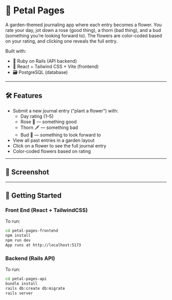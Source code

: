 # 🪻 Petal Pages

A garden-themed journaling app where each entry becomes a flower. You rate your day, jot down a rose (good thing), a thorn (bad thing), and a bud (something you’re looking forward to). The flowers are color-coded based on your rating, and clicking one reveals the full entry.

Built with:
- 🧠 Ruby on Rails (API backend)
- 🎨 React + Tailwind CSS + Vite (frontend)
- 🗃️ PostgreSQL (database)

---

## 🛠️ Features

- Submit a new journal entry (“plant a flower”) with:
  - Day rating (1–5)
  - Rose 🌹 — something good
  - Thorn 🗡️ — something bad
  - Bud 🌱 — something to look forward to
- View all past entries in a garden layout
- Click on a flower to see the full journal entry
- Color-coded flowers based on rating

---

## 📸 Screenshot



---

## 🧪 Getting Started

### Front End (React + TailwindCSS)
To run:
```bash
cd petal-pages-frontend
npm install
npm run dev
App runs at http://localhost:5173
```

### Backend (Rails API)
To run:
```bash
cd petal-pages-api
bundle install
rails db:create db:migrate
rails server
